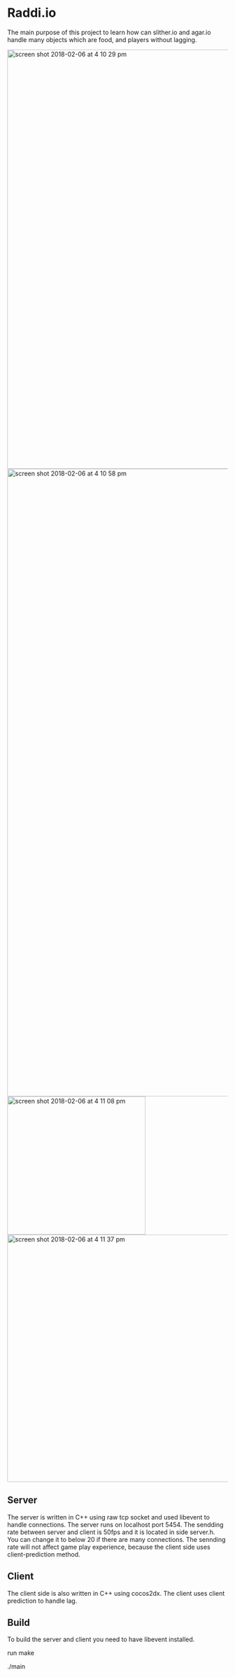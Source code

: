 # Raddi.io
<p>The main purpose of this project to learn how can slither.io and agar.io handle many objects which are food, and players without lagging.</p>
<img width="958" alt="screen shot 2018-02-06 at 4 10 29 pm" src="https://user-images.githubusercontent.com/16979642/35892073-76837562-0b5c-11e8-88b7-dbbe86d41e25.png">
<img width="1434" alt="screen shot 2018-02-06 at 4 10 58 pm" src="https://user-images.githubusercontent.com/16979642/35892074-769d0248-0b5c-11e8-930d-e002869f59aa.png">
<img width="316" alt="screen shot 2018-02-06 at 4 11 08 pm" src="https://user-images.githubusercontent.com/16979642/35892076-76b5e894-0b5c-11e8-94b7-ac7f5d720e36.png">
<img width="565" alt="screen shot 2018-02-06 at 4 11 37 pm" src="https://user-images.githubusercontent.com/16979642/35892077-76d05fd0-0b5c-11e8-9d77-3bc44ca718d7.png">

## Server 
<p>The server is written in C++ using raw tcp socket and used libevent to handle connections. The server runs on localhost port 
5454. The sendding rate between server and client is 50fps and it is located in side server.h. You can change it to below 
20 if there are many connections. The sennding rate will not affect game play experience, because the client side uses 
client-prediction method.</p> 

## Client
<p>The client side is also written in C++ using cocos2dx. The client uses client prediction to handle lag.</p>

## Build 
<p>To build the server and client you need to have libevent installed.</p>
<p>run make</p>
<p>./main</p>
